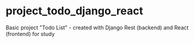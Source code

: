 # project_todo_django_react
Basic project "Todo List" - created with Django Rest (backend) and React (frontend) for study
